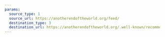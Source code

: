 ```yaml
---
params:
  source_type: 1
  source_url: https://anotherendoftheworld.org/feed/
  destination_type: 3
  destination_url: https://anotherendoftheworld.org/.well-known/recommendations.opml
---
```

